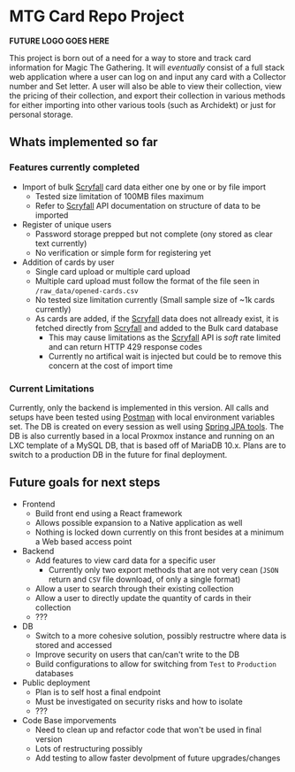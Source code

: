 # MTG Card Repo Project

**FUTURE LOGO GOES HERE**

This project is born out of a need for a way to store and track card information for Magic The Gathering.  It will *eventually* consist of a full stack web application where a user can log on and input any card with a Collector number and Set letter.  A user will also be able to view their collection, view the pricing of their collection, and export their collection in various methods for either importing into other various tools (such as Archidekt) or just for personal storage.

## Whats implemented so far

### Features currently completed

- Import of bulk [Scryfall](https://scryfall.com/docs/api) card data either one by one or by file import
  - Tested size limitation of 100MB files maximum
  - Refer to [Scryfall](https://scryfall.com/docs/api) API documentation on structure of data to be imported
- Register of unique users
  - Password storage prepped but not complete (ony stored as clear text currently)
  - No verification or simple form for registering yet
- Addition of cards by user
  - Single card upload or multiple card upload
  - Multiple card upload must follow the format of the file seen in `/raw_data/opened-cards.csv`
  - No tested size limitation currently (Small sample size of ~1k cards currently)
  - As cards are added, if the [Scryfall](https://scryfall.com/docs/api) data does not allready exist, it is fetched directly from [Scryfall](https://scryfall.com/docs/api) and added to the Bulk card database
    - This may cause limitations as the [Scryfall](https://scryfall.com/docs/api) API is *soft* rate limited and can return HTTP 429 response codes
    - Currently no artifical wait is injected but could be to remove this concern at the cost of import time

### Current Limitations

Currently, only the backend is implemented in this version.  All calls and setups have been tested using [Postman](https://www.postman.com/) with local environment variables set.  The DB is created on every session as well using [Spring JPA tools](https://spring.io/projects/spring-data-jpa).  The DB is also currently based in a local Proxmox instance and running on an LXC template of a MySQL DB, that is based off of MariaDB 10.x.  Plans are to switch to a production DB in the future for final deployment.

## Future goals for next steps

- Frontend
  - Build front end using a React framework
  - Allows possible expansion to a Native application as well
  - Nothing is locked down currently on this front besides at a minimum a Web based access point
- Backend
  - Add features to view card data for a specific user
    - Currently only two export methods that are not very cean (`JSON` return and `CSV` file download, of only a single format)
  - Allow a user to search through their existing collection
  - Allow a user to directly update the quantity of cards in their collection
  - ???
- DB
  - Switch to a more cohesive solution, possibly restructre where data is stored and accessed
  - Improve security on users that can/can't write to the DB
  - Build configurations to allow for switching from `Test` to `Production` databases
- Public deployment
  - Plan is to self host a final endpoint
  - Must be investigated on security risks and how to isolate
  - ???
- Code Base imporvements
  - Need to clean up and refactor code that won't be used in final version
  - Lots of restructuring possibly
  - Add testing to allow faster devolpment of future upgrades/changes
